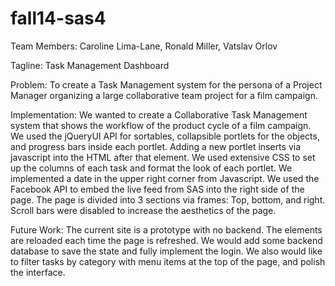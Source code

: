 fall14-sas4
===========
Team Members:  Caroline Lima-Lane, Ronald Miller, Vatslav Orlov
 
Tagline:  Task Management Dashboard
 
Problem:  To create a Task Management system for the persona of a Project Manager organizing a large collaborative team project for a film campaign.
 
Implementation:
We wanted to create a Collaborative Task Management system that shows the workflow of the product cycle of a film campaign. We used the jQueryUI API for sortables, collapsible portlets for the objects, and progress bars inside each portlet. Adding a new portlet inserts via javascript into the HTML after that element.  We used extensive CSS to set up the columns of each task and format the look of each portlet.  We implemented a date in the upper right corner from Javascript.  We used the Facebook API to embed the live feed from SAS into the right side of the page.  The page is divided into 3 sections via frames: Top, bottom, and right.  Scroll bars were disabled to increase the aesthetics of the page.
 
Future Work:
The current site is a prototype with no backend.  The elements are reloaded each time the page is refreshed.  We would add some backend database to save the state and fully implement the login.  We also would like to filter tasks by category with menu items at the top of the page, and polish the interface.
 
